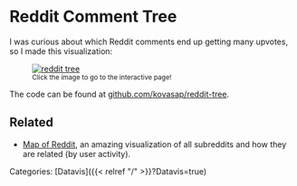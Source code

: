 # Reddit Comment Tree

I was curious about which Reddit comments end up getting many upvotes, so I
made this visualization:

<figure>
  <a href="/reddit-tree.html">
    <img src="/docs/datavis/reddit-tree.png" alt="reddit tree"/>
  </a>
  <figcaption><small>Click the image to go to the interactive page!</small></figcaption>
</figure>

<!--
<iframe src="/reddit-tree.html" width="100%" height="100%" style="border:none;" scrolling="no"></iframe>
-->

The code can be found at
[github.com/kovasap/reddit-tree](https://github.com/kovasap/reddit-tree).

## Related

 - [Map of Reddit](https://anvaka.github.io/map-of-reddit/), an amazing
   visualization of all subreddits and how they are related (by user activity).

Categories: [Datavis]({{< relref "/" >}}?Datavis=true)